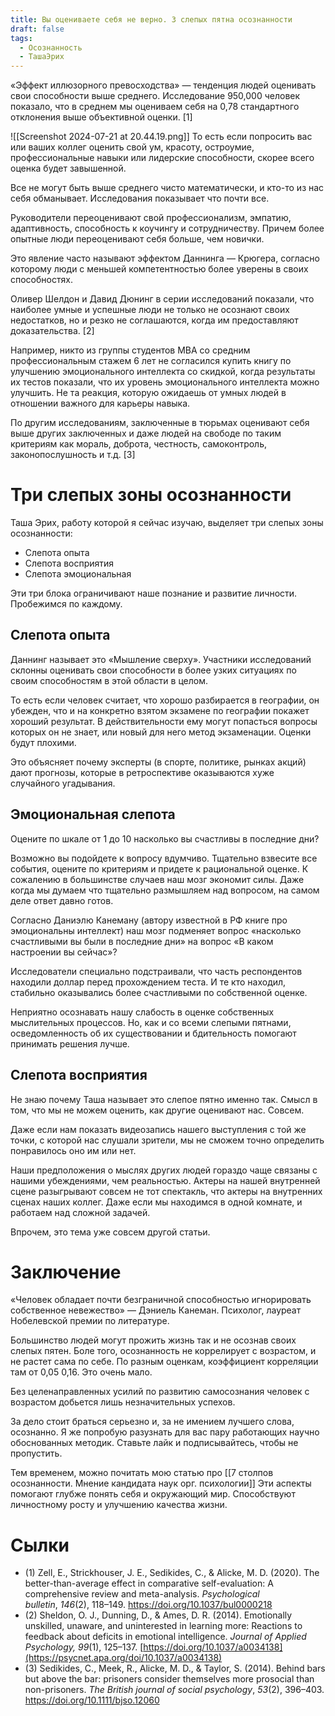 ```yaml
---
title: Вы оцениваете себя не верно. 3 слепых пятна осознанности
draft: false
tags:
  - Осознанность
  - ТашаЭрих
---
```

«Эффект иллюзорного превосходства» — тенденция людей оценивать свои способности выше среднего. Исследование 950,000 человек показало, что в среднем мы оцениваем себя на 0,78 стандартного отклонения выше объективной оценки. [1]

![[Screenshot 2024-07-21 at 20.44.19.png]]
То есть если попросить вас или ваших коллег оценить свой ум, красоту, остроумие, профессиональные навыки или лидерские способности, скорее всего оценка будет завышенной.

Все не могут быть выше среднего чисто математически, и кто-то из нас себя обманывает. Исследования показывает что почти все.

Руководители переоценивают свой профессионализм, эмпатию, адаптивность, способность к коучингу и сотрудничеству. Причем более опытные люди переоценивают себя больше, чем новички.

Это явление часто называют эффектом Даннинга — Крюгера, согласно которому люди с меньшей компетентностью более уверены в своих способностях.

Оливер Шелдон и Давид Дюнинг в серии исследований показали, что наиболее умные и успешные люди не только не осознают своих недостатков, но и резко не соглашаются, когда им предоставляют доказательства. [2]

Например, никто из группы студентов MBA со средним профессиональным стажем 6 лет не согласился купить книгу по улучшению эмоционального интеллекта со скидкой, когда результаты их тестов показали, что их уровень эмоционального интеллекта можно улучшить. Не та реакция, которую ожидаешь от умных людей в отношении важного для карьеры навыка.

По другим исследованиям, заключенные в тюрьмах оценивают себя выше других заключенных и даже людей на свободе по таким критериям как мораль, доброта, честность, самоконтроль, законопослушность и т.д. [3]

# Три слепых зоны осознанности

Таша Эрих, работу которой я сейчас изучаю, выделяет три слепых зоны осознанности:

- Слепота опыта
- Слепота восприятия
- Слепота эмоциональная

Эти три блока ограничивают наше познание и развитие личности. Пробежимся по каждому.

## Слепота опыта

Даннинг называет это «Мышление сверху». Участники исследований склонны оценивать свои способности в более узких ситуациях по своим способностям в этой области в целом.

То есть если человек считает, что хорошо разбирается в географии, он убежден, что и на конкретно взятом экзамене по географии покажет хороший результат. В действительности ему могут попасться вопросы которых он не знает, или новый для него метод экзаменации. Оценки будут плохими.

Это объясняет почему эксперты (в спорте, политике, рынках акций) дают прогнозы, которые в ретроспективе оказываются хуже случайного угадывания.

## Эмоциональная слепота

Оцените по шкале от 1 до 10 насколько вы счастливы в последние дни?

Возможно вы подойдете к вопросу вдумчиво. Тщательно взвесите все события, оцените по критериям и придете к рациональной оценке. К сожалению в большинстве случаев наш мозг экономит силы. Даже когда мы думаем что тщательно размышляем над вопросом, на самом деле ответ давно готов.

Согласно Даниэлю Канеману (автору известной в РФ книге про эмоциональны интеллект) наш мозг подменяет вопрос «насколько счастливыми вы были в последние дни» на вопрос «В каком настроении вы сейчас»?

Исследователи специально подстраивали, что часть респондентов находили доллар перед прохождением теста. И те кто находил, стабильно оказывались более счастливыми по собственной оценке.

Неприятно осознавать нашу слабость в оценке собственных мыслительных процессов. Но, как и со всеми слепыми пятнами, осведомленность об их существовании и бдительность помогают принимать решения лучше.

## Слепота восприятия

Не знаю почему Таша называет это слепое пятно именно так. Смысл в том, что мы не можем оценить, как другие оценивают нас. Совсем.

Даже если нам показать видеозапись нашего выступления с той же точки, с которой нас слушали зрители, мы не сможем точно определить понравилось оно им или нет.

Наши предположения о мыслях других людей гораздо чаще связаны с нашими убеждениями, чем реальностью. Актеры на нашей внутренней сцене разыгрывают совсем не тот спектакль, что актеры на внутренних сценах наших коллег. Даже если мы находимся в одной комнате, и работаем над сложной задачей.

Впрочем, это тема уже совсем другой статьи.

# Заключение

«Человек обладает почти безграничной способностью игнорировать собственное невежество» — Дэниель Канеман. Психолог, лауреат Нобелевской премии по литературе.

Большинство людей могут прожить жизнь так и не осознав своих слепых пятен. Боле того, осознанность не коррелирует с возрастом, и не растет сама по себе. По разным оценкам, коэффициент корреляции там от 0,05 0,16. Это очень мало.

Без целенаправленных усилий по развитию самосознания человек с возрастом добьется лишь незначительных успехов.

За дело стоит браться серьезно и, за не имением лучшего слова, осознанно. Я же попробую разузнать для вас пару работающих научно обоснованных методик. Ставьте лайк и подписывайтесь, чтобы не пропустить.

Тем временем, можно почитать мою статью про [[7 столпов осознанности. Мнение кандидата наук орг. психологии]] Эти аспекты помогают глубже понять себя и окружающий мир. Способствуют личностному росту и улучшению качества жизни.

# Сылки

- (1) Zell, E., Strickhouser, J. E., Sedikides, C., & Alicke, M. D. (2020). The better-than-average effect in comparative self-evaluation: A comprehensive review and meta-analysis. _Psychological bulletin_, _146_(2), 118–149. https://doi.org/10.1037/bul0000218
- (2) Sheldon, O. J., Dunning, D., & Ames, D. R. (2014). Emotionally unskilled, unaware, and uninterested in learning more: Reactions to feedback about deficits in emotional intelligence. _Journal of Applied Psychology, 99_(1), 125–137. [https://doi.org/10.1037/a0034138](https://psycnet.apa.org/doi/10.1037/a0034138)
- (3) Sedikides, C., Meek, R., Alicke, M. D., & Taylor, S. (2014). Behind bars but above the bar: prisoners consider themselves more prosocial than non-prisoners. _The British journal of social psychology_, _53_(2), 396–403. https://doi.org/10.1111/bjso.12060

